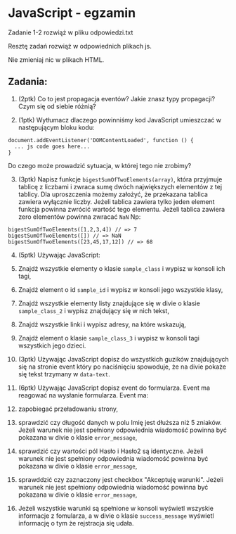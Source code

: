 # JavaScript - egzamin

Zadanie 1-2 rozwiąż w pliku odpowiedzi.txt

Resztę zadań rozwiąż w odpowiednich plikach js.

Nie zmieniaj nic w plikach HTML.

## Zadania:
1. (2ptk) Co to jest propagacja eventów? Jakie znasz typy propagacji? Czym się od siebie różnią?

2. (1ptk) Wytłumacz dlaczego powinniśmy kod JavaScript umieszczać w następującym bloku kodu:
  ```
  document.addEventListener('DOMContentLoaded', function () {
    ... js code goes here...
  }
  ``` 
Do czego może prowadzić sytuacja, w której tego nie zrobimy?

3. (3ptk) Napisz funkcje ```bigestSumOfTwoElements(array)```, która przyjmuje tablicę z liczbami i zwraca sumę dwóch największych elementów z tej tablicy.
Dla uproszczenia możemy założyć, że przekazana tablica zawiera wyłącznie liczby.
Jeżeli tablica zawiera tylko jeden element funkcja powinna zwrócić wartość tego elementu.
Jeżeli tablica zawiera zero elementów powinna zwracać ```NaN```
Np:
  ```
  bigestSumOfTwoElements([1,2,3,4]) // => 7
  bigestSumOfTwoElements([]) // => NaN
  bigestSumOfTwoElements([23,45,17,12]) // => 68
  ```

4. (5ptk) Używając JavaScript:
  1. Znajdź wszystkie elementy o klasie ```sample_class``` i wypisz w konsoli ich tagi,
  2. Znajdź element o id ```sample_id``` i wypisz w konsoli jego wszystkie klasy,
  3. Znajdź wszystkie elementy listy znajdujące się w divie o klasie ```sample_class_2``` i wypisz znajdujący się w nich tekst,
  4. Znajdź wszystkie linki i wypisz adresy, na które wskazują,
  5. Znajdź element o klasie ```sample_class_3``` i wypisz w konsoli tagi wszystkich jego dzieci.

5. (3ptk) Używając JavaScript dopisz do wszystkich guzików znajdujących się na stronie event który po naciśnięciu spowoduje, że na divie pokaże się tekst trzymany w ```data-text```.

6. (6ptk) Używając JavaScript dopisz event do formularza. Event ma reagować na wysłanie formularza. Event ma:
  1. zapobiegać przeładowaniu strony,
  2. sprawdzić czy długość danych w polu Imię jest dłuższa niż 5 zniaków. Jeżeli warunek nie jest spełniony odpowiednia wiadomość powinna być pokazana w divie o klasie ```error_message```,
  3. sprawdzić czy wartości pól Hasło i Hasło2 są identyczne. Jeżeli warunek nie jest spełniony odpowiednia wiadomość powinna być pokazana w divie o klasie ```error_message```,
  4. sprawddzić czy zaznaczony jest checkbox "Akceptuję warunki". Jeżeli warunek nie jest spełniony odpowiednia wiadomość powinna być pokazana w divie o klasie ```error_message```,
  5. Jeżeli wszystkie warunki są spełnione w konsoli wyświetl wszyskie informacje z fomularza, a w divie o klasie ```success_message``` wyświetl informację o tym że rejstracja się udała.
